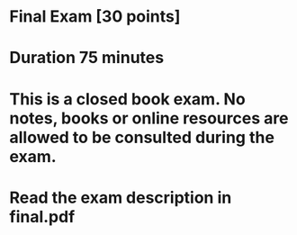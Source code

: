 # Final Exam [30 points]

# Duration 75 minutes

# This is a closed book exam. No notes, books or online resources are allowed to be consulted during the exam.

# Read the exam description in final.pdf
